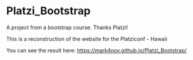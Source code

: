 # Platzi_Bootstrap
A project from a bootstrap course. Thanks Platzi!

This is a reconstruction of the website for the Platziconf - Hawaii

You can see the result here: https://mark4nov.github.io/Platzi_Bootstrap/